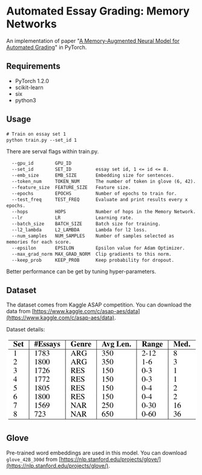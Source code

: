 # Automated Essay Grading: Memory Networks
An implementation of paper "[A Memory-Augmented Neural Model for Automated Grading](https://dl.acm.org/ft_gateway.cfm?id=3053982&ftid=1865482&dwn=1&CFID=92011169&CFTOKEN=5e86404040ee95d2-C94D3628-D29D-B939-636CA507CEAA3A7B)" in PyTorch.

## Requirements
- PyTorch 1.2.0
- scikit-learn
- six
- python3

## Usage
```
# Train on essay set 1
python train.py --set_id 1
```
There are serval flags within train.py.
```
  --gpu_id        GPU_ID
  --set_id        SET_ID         essay set id, 1 <= id <= 8.
  --emb_size      EMB_SIZE       Embedding size for sentences.
  --token_num     TOKEN_NUM      The number of token in glove (6, 42).
  --feature_size  FEATURE_SIZE   Feature size.
  --epochs        EPOCHS         Number of epochs to train for.
  --test_freq     TEST_FREQ      Evaluate and print results every x epochs.
  --hops          HOPS           Number of hops in the Memory Network.
  --lr            LR             Learning rate.
  --batch_size    BATCH_SIZE     Batch size for training.
  --l2_lambda     L2_LAMBDA      Lambda for l2 loss.
  --num_samples   NUM_SAMPLES    Number of samples selected as memories for each score.
  --epsilon       EPSILON        Epsilon value for Adam Optimizer.
  --max_grad_norm MAX_GRAD_NORM  Clip gradients to this norm.
  --keep_prob     KEEP_PROB      Keep probability for dropout.
```
Better performance can be get by tuning hyper-parameters.

## Dataset
The dataset comes from Kaggle ASAP competition. You can download the data from [https://www.kaggle.com/c/asap-aes/data](https://www.kaggle.com/c/asap-aes/data).

Dataset details:

![avatar](./datainfo.png)

## Glove
Pre-trained word embeddings are used in this model. You can download `glove_42B_300d` from [https://nlp.stanford.edu/projects/glove/](https://nlp.stanford.edu/projects/glove/).
